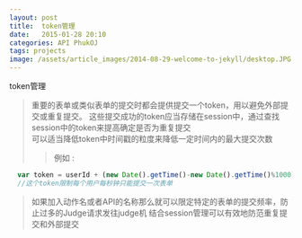 ```yaml
---
layout: post
title:  token管理
date:   2015-01-28 20:10
categories: API PhukOJ
tags: projects
image: /assets/article_images/2014-08-29-welcome-to-jekyll/desktop.JPG
---
```

token管理
> 重要的表单或类似表单的提交时都会提供提交一个token，用以避免外部提交或重复提交。
这些提交成功的token应当存储在session中，通过查找session中的token来提高确定是否为重复提交<br>
>可以适当降低token中时间戳的粒度来降低一定时间内的最大提交次数<br>
>>例如 :
```javascript
  var token = userId + (new Date().getTime()-new Date().getTime()%1000).toString();
  //这个token限制每个用户每秒钟只能提交一次表单
```
>如果加入动作名或者API的名称那么就可以限定特定的表单的提交频率，防止过多的Judge请求发往judge机
>结合session管理可以有效地防范重复提交和外部提交
